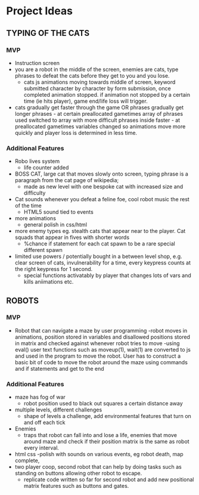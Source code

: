 # Project Ideas #
	
## TYPING OF THE CATS ##

### MVP ##
- Instruction screen 
- you are a robot in the middle of the screen, enemies are cats, type phrases to defeat the cats before they
get to you and you lose.
	- cats js animations moving towards middle of screen, keyword submitted character by character by form submission, once completed animation stopped. if animation not stopped by a certain time (ie hits player), game end/life loss will trigger.
- cats gradually get faster through the game OR phrases gradually get longer
	phrases - at certain preallocated gametimes array of phrases used switched to array with more difficult phrases inside
	faster - at preallocated gametimes variables changed so animations move more quickly and player loss is determined in less time.

### Additional Features ###
- Robo lives system
	- life counter added
- BOSS CAT, large cat that moves slowly onto screen, typing phrase is a paragraph from the cat page of wikipedia;
	- made as new level with one bespoke cat with increased size and difficulty
- Cat sounds whenever you defeat a feline foe, cool robot music the rest of the time
	- HTML5 sound tied to events
- more animations
	- general polish in css/html
- more enemy types eg. stealth cats that appear near to the player. Cat squads that appear in fives with shorter words
	- %chance if statement for each cat spawn to be a rare special different spawn
- limited use powers / potentially bought in a between level shop, e.g. clear screen of cats, invulnerability for a time, every keypress counts at the right keypress for 1 second.
	- special functions activatably by player that changes lots of vars and kills aniimations etc.



## ROBOTS ##

### MVP ###

- Robot that can navigate a maze by user programming
	-robot moves in animations, position stored in variables and disallowed positions stored in matrix and checked against whenever robot tries to move
	-using eval() user text functions such as moveup(1), wait(1) are converted to js and used in the program to move the robot. User has to construct a basic bit of code to move the robot around the maze using commands and if statements and get to the end 


### Additional Features ###

- maze has fog of war
	- robot position used to black out squares a certain distance away
- multiple levels, different challenges
	- shape of levels a challenge, add environmental features that turn on and off each tick
- Enemies
	- traps that robot can fall into and lose a life, enemies that move around maze and check if their position matrix is the same as robot every interval.
- html css
	-polish with sounds on various events, eg robot death, map complete, 
- two player coop, second robot that can help by doing tasks such as standing on buttons allowing other robot to escape.
	- replicate code written so far for second robot and add new positional matrix features such as buttons and gates.



